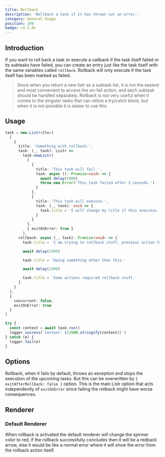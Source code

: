 ```yaml
---
title: Rollback
description: 'Rollback a task if it has thrown out an error.'
category: General Usage
position: 109
badge: v3.3.0+
---
```


## Introduction

If you want to roll back a task or execute a callback if the task itself failed or its subtasks have failed, you can create an entry just like the task itself with the same variables called `rollback`. Rollback will only execute if the task itself has been marked as failed.

<GithubIssueLink issue="257"></GithubIssueLink>

> Since when you return a new listr as a subtask list, it is not the easiest and most convenient to access the on-fail action, and each subtask should be handled separately. Rollback is not very useful when it comes to the singular tasks that can utilize a try/catch block, but when it is not possible it is easier to use this.

## Usage

<ExampleAlert :example="{ link: 'https://github.com/cenk1cenk2/listr2/tree/master/examples/rollback.example.ts', name: 'examples section' }"></ExampleAlert>

```typescript
task = new Listr<Ctx>(
  [
    {
      title: 'Something with rollback.',
      task: (_, task): Listr =>
        task.newListr(
          [
            {
              title: 'This task will fail.',
              task: async (): Promise<void> => {
                await delay(2000)
                throw new Error('This task failed after 2 seconds.')
              }
            },
            {
              title: 'This task will execute.',
              task: (_, task): void => {
                task.title = 'I will change my title if this executes.'
              }
            }
          ],
          { exitOnError: true }
        ),
      rollback: async (_, task): Promise<void> => {
        task.title = 'I am trying to rollback stuff, previous action failed.'

        await delay(1000)

        task.title = 'Doing something other than this.'

        await delay(1000)

        task.title = 'Some actions required rollback stuff.'
      }
    }
  ],
  {
    concurrent: false,
    exitOnError: true
  }
)

try {
  const context = await task.run()
  logger.success(`Context: ${JSON.stringify(context)}`)
} catch (e) {
  logger.fail(e)
}
```

## Options

Rollback, when it fails by default, throws an exception and stops the execution of the upcoming tasks. But this can be overwritten by `{ exitAfterRollback: false }` option. This is the main Listr option that acts independently of `exitOnError` since failing the rollback might have worse consequences.

## Renderer

### Default Renderer

When rollback is activated the default renderer will change the spinner color to red, if the rollback successfully concludes then it will be a redback arrow, else it would be like a normal error where it will show the error from the rollback action itself.
